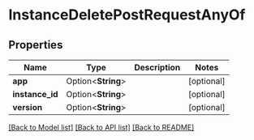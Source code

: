 # InstanceDeletePostRequestAnyOf

## Properties

Name | Type | Description | Notes
------------ | ------------- | ------------- | -------------
**app** | Option<**String**> |  | [optional]
**instance_id** | Option<**String**> |  | [optional]
**version** | Option<**String**> |  | [optional]

[[Back to Model list]](../README.md#documentation-for-models) [[Back to API list]](../README.md#documentation-for-api-endpoints) [[Back to README]](../README.md)


